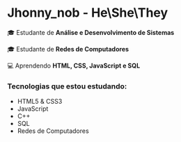 # Jhonny_nob - He\She\They
🎓 Estudante de **Análise e Desenvolvimento de Sistemas**  

🎓 Estudante de **Redes de Computadores**

💻 Aprendendo **HTML, CSS, JavaScript e SQL**  

### Tecnologias que estou estudando:
- HTML5 & CSS3
- JavaScript
- C++
- SQL
- Redes de Computadores

